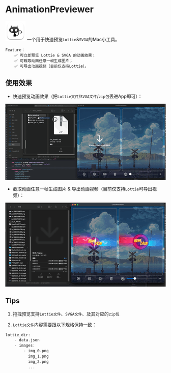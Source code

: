 # AnimationPreviewer

![icon](https://github.com/Rogue24/JPCover/raw/master/AnimationPreviewer/icon.png) 一个用于快速预览`Lottie`&`SVGA`的Mac小工具。

    Feature：
        ✅ 可立即预览 Lottie & SVGA 的动画效果；
        ✅ 可截取动画任意一帧生成图片；
        ✅ 可导出动画视频（目前仅支持Lottie）。

## 使用效果

- 快速预览动画效果（把`Lottie文件`/`SVGA文件`/`zip包`丢进App即可）：

![example1](https://github.com/Rogue24/JPCover/raw/master/AnimationPreviewer/example1.gif)

- 截取动画任意一帧生成图片 & 导出动画视频（目前仅支持`Lottie`可导出视频）：

![example2](https://github.com/Rogue24/JPCover/raw/master/AnimationPreviewer/example2.gif)

## Tips

1. 拖拽预览支持`Lottie文件`、`SVGA文件`、及其对应的`zip包`

2. `Lottie文件`内容需要跟以下规格保持一致：

```swift
lottie_dir:
    - data.json
    - images:
        - img_0.png
          img_1.png
          img_2.png
          ...
```
